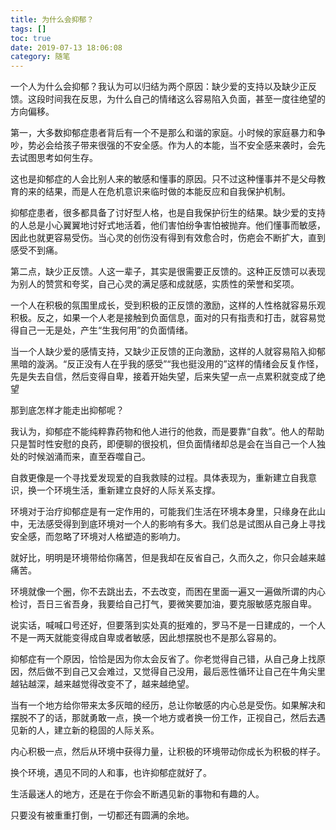 ```yaml
---
title: 为什么会抑郁？
tags: []
toc: true
date: 2019-07-13 18:06:08
category: 随笔
---
```


一个人为什么会抑郁？我认为可以归结为两个原因：缺少爱的支持以及缺少正反馈。这段时间我在反思，为什么自己的情绪这么容易陷入负面，甚至一度往绝望的方向偏移。
<!-- more -->

第一，大多数抑郁症患者背后有一个不是那么和谐的家庭。小时候的家庭暴力和争吵，势必会给孩子带来很强的不安全感。作为人的本能，当不安全感来袭时，会先去试图思考如何生存。

这也是抑郁症的人会比别人来的敏感和懂事的原因。只不过这种懂事并不是父母教育的来的结果，而是人在危机意识来临时做的本能反应和自我保护机制。

抑郁症患者，很多都具备了讨好型人格，也是自我保护衍生的结果。缺少爱的支持的人总是小心翼翼地讨好式地活着，他们害怕纷争害怕被抛弃。他们懂事而敏感，因此也就更容易受伤。当心灵的创伤没有得到有效愈合时，伤疤会不断扩大，直到感受不到痛。

第二点，缺少正反馈。人这一辈子，其实是很需要正反馈的。这种正反馈可以表现为别人的赞赏和夸奖，自己心灵的满足感和成就感，实质性的荣誉和奖项。

一个人在积极的氛围里成长，受到积极的正反馈的激励，这样的人性格就容易乐观积极。反之，如果一个人老是接触到负面信息，面对的只有指责和打击，就容易觉得自己一无是处，产生“生我何用”的负面情绪。

当一个人缺少爱的感情支持，又缺少正反馈的正向激励，这样的人就容易陷入抑郁黑暗的漩涡。“反正没有人在乎我的感受”“我也挺没用的”这样的情绪会反复作怪，先是失去自信，然后变得自卑，接着开始失望，后来失望一点一点累积就变成了绝望

那到底怎样才能走出抑郁呢？

我认为，抑郁症不能纯粹靠药物和他人进行的他救，而是要靠“自救”。他人的帮助只是暂时性安慰的良药，即便聊的很投机，但负面情绪却总是会在当自己一个人独处的时候汹涌而来，直至吞噬自己。

自救更像是一个寻找爱发现爱的自我救赎的过程。具体表现为，重新建立自我意识，换一个环境生活，重新建立良好的人际关系支撑。

环境对于治疗抑郁症是有一定作用的，可能我们生活在环境本身里，只缘身在此山中，无法感受得到到底环境对一个人的影响有多大。我们总是试图从自己身上寻找安全感，而忽略了环境对人格塑造的影响力。

就好比，明明是环境带给你痛苦，但是我却在反省自己，久而久之，你只会越来越痛苦。

环境就像一个圈，你不去跳出去，不去改变，而困在里面一遍又一遍做所谓的内心检讨，吾日三省吾身，我要给自己打气，要微笑要加油，要克服敏感克服自卑。

说实话，喊喊口号还好，但要落到实处真的挺难的，罗马不是一日建成的，一个人不是一两天就能变得成自卑或者敏感，因此想摆脱也不是那么容易的。

抑郁症有一个原因，恰恰是因为你太会反省了。你老觉得自己错，从自己身上找原因，然后做不到自己又会难过，又觉得自己没用，最后恶性循环让自己在牛角尖里越钻越深，越来越觉得改变不了，越来越绝望。

当有一个地方给你带来太多灰暗的经历，总让你敏感的内心总是受伤。如果解决和摆脱不了的话，那就勇敢一点，换一个地方或者换一份工作，正视自己，然后去遇见新的人，建立新的稳固的人际关系。

内心积极一点，然后从环境中获得力量，让积极的环境带动你成长为积极的样子。

换个环境，遇见不同的人和事，也许抑郁症就好了。

生活最迷人的地方，还是在于你会不断遇见新的事物和有趣的人。

只要没有被重重打倒，一切都还有圆满的余地。
